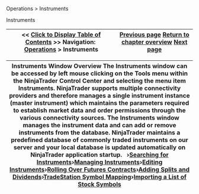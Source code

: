 ﻿


Operations \> Instruments






















Instruments







| \<\< [Click to Display Table of Contents](instruments.md) \>\> **Navigation:**     [Operations](operations-1.md) \> Instruments | [Previous page](updating_splits_and_dividends-1.md) [Return to chapter overview](operations-1.md) [Next page](instrument-types-1.md) |
| --- | --- |













| Instruments Window Overview The Instruments window can be accessed by left mouse clicking on the Tools menu within the NinjaTrader Control Center and selecting the menu item Instruments. NinjaTrader supports multiple connectivity providers and therefore manages a single instrument instance (master instrument) which maintains the parameters required to establish market data and order permissions through the various connectivity sources. The Instruments window manages the instrument data and can add or remove instruments from the database. NinjaTrader maintains a predefined database of commonly traded instruments on our server and your local database is updated automatically on NinjaTrader application startup.   ›[Searching for Instruments](searching_for_instruments-1.md)›[Managing Instruments](manage_database-1.md)›[Editing Instruments](editing_instruments-1.md)›[Rolling Over Futures Contracts](rolling_over_a_futures_contrac-1.md)›[Adding Splits and Dividends](adding_splits_and_dividends-1.md)›[TradeStation Symbol Mapping](tradestation_symbol_mapping-1.md)›[Importing a List of Stock Symbols](importing_a_list_of_stock_symb-1.md) |
| --- |









